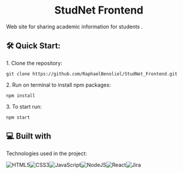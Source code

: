 <h1 align="center" id="title">StudNet Frontend</h1>

<p id="description">Web site for sharing academic information for students .</p>

<h2>🛠️ Quick Start:</h2>

<p>1. Clone the repository: </p>

```
git clone https://github.com/RaphaelBenoliel/StudNet_Frontend.git
```
<p>2. Run on terminal to install npm packages: </p>

```
npm install
```
<p>3. To start run: </p>

```
npm start
```
  
<h2>💻 Built with</h2>

Technologies used in the project:

   ![HTML5](https://img.shields.io/badge/html5-%23E34F26.svg?style=for-the-badge&logo=html5&logoColor=white)![CSS3](https://img.shields.io/badge/css3-%231572B6.svg?style=for-the-badge&logo=css3&logoColor=white)![JavaScript](https://img.shields.io/badge/javascript-%23323330.svg?style=for-the-badge&logo=javascript&logoColor=%23F7DF1E)![NodeJS](https://img.shields.io/badge/node.js-6DA55F?style=for-the-badge&logo=node.js&logoColor=white)![React](https://img.shields.io/badge/react-%2320232a.svg?style=for-the-badge&logo=react&logoColor=%2361DAFB)![Jira](https://img.shields.io/badge/jira-%230A0FFF.svg?style=for-the-badge&logo=jira&logoColor=white)
